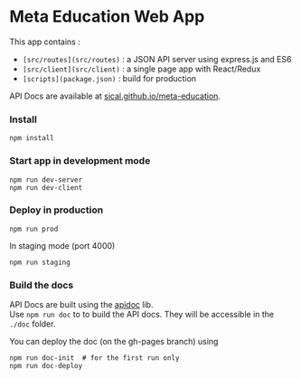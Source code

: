 # Meta Education Web App


This app contains :

-  `[src/routes](src/routes)` : a JSON API server using express.js and ES6
-  `[src/client](src/client)` : a single page app with React/Redux
-  `[scripts](package.json)` : build for production

API Docs are available at [sical.github.io/meta-education](https://sical.github.io/meta-education/).

### Install

    npm install

### Start app in development mode

    npm run dev-server
    npm run dev-client

### Deploy in production

    npm run prod

In staging mode (port 4000)

    npm run staging

### Build the docs

API Docs are built using the [apidoc](http://apidocjs.com/) lib.  
Use `npm run doc` to to build the API docs. They will be accessible in the `./doc` folder.

You can deploy the doc (on the gh-pages branch) using

    npm run doc-init  # for the first run only
    npm run doc-deploy

